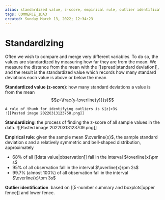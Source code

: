 ```yaml
---
alias: standardized value, z-score, empirical rule, outlier identification
tags: COMMERCE_1DA3
created: Sunday March 13, 2022; 12:34:23 
---
```

# Standardizing
Often we wish to compare and merge very different variables. To do so, the values are standardized by measuring how far they are from the mean. We measure the distance from the mean with the [[spread|standard deviation]], and the result is the standardized value which records how many standard deviations each value is above or below the mean.

**Standardized value (z-score)**: how many standard deviations a value is from the mean
$$z=\frac{y-\overline{y}}{s}$$

```ad-tip
A rule of thumb for identifying outliers is $|z|>3$
![[Pasted image 20220313123758.png]]
```

**Standardizing**: the process of finding the z-score of all sample values in the data. 
![[Pasted image 20220313123709.png]]

**Empirical rule**: given the sample mean $\overline{x}$, the sample standard deviation $s$ and a relatively symmetric and bell-shaped distribution, approximately
- 68% of all [[data value|observation]] fall in the interval $\overline{x}\pm s$
- 95% of all observation fall in the interval $\overline{x}\pm 2s$
- 99.7% (almost 100%) of all observation fall in the interval $\overline{x}\pm 3s$

**Outlier identification**: based on [[5-number summary and boxplots|upper fence]] and lower fence. 